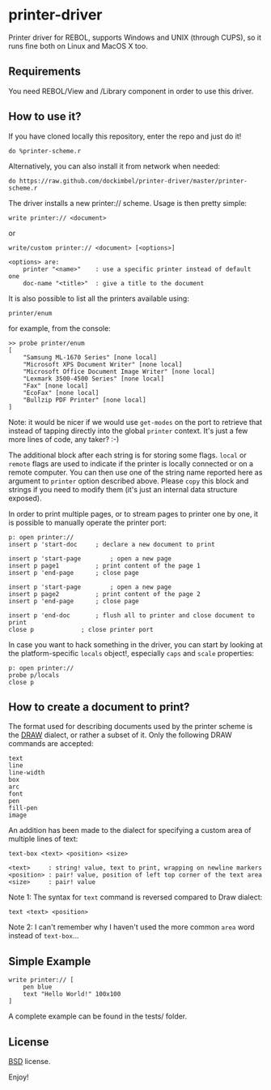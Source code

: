 printer-driver
==============

Printer driver for REBOL, supports Windows and UNIX (through CUPS), so it runs fine both on Linux and MacOS X too.

Requirements
------------

You need REBOL/View and /Library component in order to use this driver.

How to use it?
--------------

If you have cloned locally this repository, enter the repo and just do it!

    do %printer-scheme.r
	
Alternatively, you can also install it from network when needed:

    do https://raw.github.com/dockimbel/printer-driver/master/printer-scheme.r

The driver installs a new printer:// scheme. Usage is then pretty simple:

    write printer:// <document>
or

    write/custom printer:// <document> [<options>]
    
    <options> are:
        printer "<name>"	: use a specific printer instead of default one
        doc-name "<title>"  : give a title to the document
        
It is also possible to list all the printers available using:

    printer/enum
    
for example, from the console:

    >> probe printer/enum
    [
        "Samsung ML-1670 Series" [none local]
        "Microsoft XPS Document Writer" [none local]
        "Microsoft Office Document Image Writer" [none local]
        "Lexmark 3500-4500 Series" [none local]
        "Fax" [none local]
        "EcoFax" [none local]
        "Bullzip PDF Printer" [none local]
    ]
    
Note: it would be nicer if we would use `get-modes` on the port to retrieve that instead of tapping directly into the global `printer` context. It's just a few more lines of code, any taker? :-)

The additional block after each string is for storing some flags. `local` or `remote` flags are used to indicate if the printer is locally connected or on a remote computer. You can then use one of the string name reported here as argument to `printer` option described above. Please `copy` this block and strings if you need to modify them (it's just an internal data structure exposed).

In order to print multiple pages, or to stream pages to printer one by one, it is possible to manually operate the printer port:

    p: open printer://
	insert p 'start-doc		; declare a new document to print
	
	insert p 'start-page		; open a new page
	insert p page1			; print content of the page 1
	insert p 'end-page		; close page
	
	insert p 'start-page		; open a new page
	insert p page2			; print content of the page 2
	insert p 'end-page		; close page

	insert p 'end-doc		; flush all to printer and close document to print
    close p				; close printer port
    
In case you want to hack something in the driver, you can start by looking at the platform-specific `locals` object!, especially `caps` and `scale` properties:

    p: open printer://
    probe p/locals
    close p

How to create a document to print?
----------------------------------

The format used for describing documents used by the printer scheme is the [DRAW](http://www.rebol.com/docs/draw.html) dialect, or rather a subset of it. Only the following DRAW commands are accepted:

    text
    line
    line-width
    box
    arc
    font
    pen
    fill-pen
    image
   
An addition has been made to the dialect for specifying a custom area of multiple lines of text: 

    text-box <text> <position> <size>
    
    <text>     : string! value, text to print, wrapping on newline markers
    <position> : pair! value, position of left top corner of the text area
    <size>     : pair! value
 
Note 1: The syntax for `text` command is reversed compared to Draw dialect:
	
    text <text> <position>


Note 2: I can't remember why I haven't used the more common `area` word instead of `text-box`...

Simple Example
--------------

    write printer:// [
    	pen blue
    	text "Hello World!" 100x100
    ]


A complete example can be found in the tests/ folder.

License
-------

[BSD](http://www.opensource.org/licenses/bsd-3-clause) license.


Enjoy!
